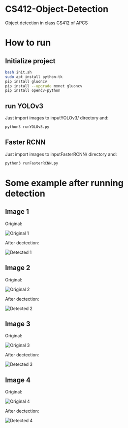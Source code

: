 # CS412-Object-Detection
Object detection in class CS412 of APCS

# How to run

## Initialize project

```bash
bash init.sh
sudo apt install python-tk
pip install gluoncv
pip install --upgrade mxnet gluoncv
pip install opencv-python

```

## run YOLOv3

Just import images to inputYOLOv3/ directory and:

```bash
python3 runYOLOv3.py
```

## Faster RCNN

Just import images to inputFasterRCNN/ directory and:

```bash
python3 runFasterRCNN.py
```

# Some example after running detection

## Image 1

Original:

![Original 1](https://github.com/phvietan/CS412-Object-Detection/blob/master/example/original1.jpg)

After dectection:

![Detected 1](https://github.com/phvietan/CS412-Object-Detection/blob/master/example/detected1.jpg)

## Image 2

Original:

![Original 2](https://github.com/phvietan/CS412-Object-Detection/blob/master/example/original2.jpg)

After dectection:

![Detected 2](https://github.com/phvietan/CS412-Object-Detection/blob/master/example/detected2.jpg)

## Image 3

Original:

![Original 3](https://github.com/phvietan/CS412-Object-Detection/blob/master/example/original3.jpg)

After dectection:

![Detected 3](https://github.com/phvietan/CS412-Object-Detection/blob/master/example/detected3.jpg)

## Image 4

Original:

![Original 4](https://github.com/phvietan/CS412-Object-Detection/blob/master/example/original4.jpg)

After dectection:

![Detected 4](https://github.com/phvietan/CS412-Object-Detection/blob/master/example/detected4.jpg)
